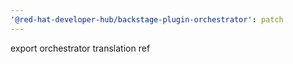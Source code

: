 ```yaml
---
'@red-hat-developer-hub/backstage-plugin-orchestrator': patch
---
```


export orchestrator translation ref
